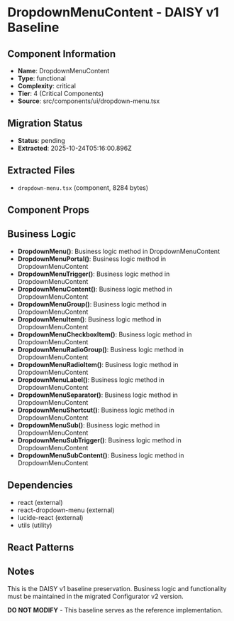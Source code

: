 # DropdownMenuContent - DAISY v1 Baseline

## Component Information

- **Name**: DropdownMenuContent
- **Type**: functional
- **Complexity**: critical
- **Tier**: 4 (Critical Components)
- **Source**: src/components/ui/dropdown-menu.tsx

## Migration Status

- **Status**: pending
- **Extracted**: 2025-10-24T05:16:00.896Z

## Extracted Files

- `dropdown-menu.tsx` (component, 8284 bytes)

## Component Props



## Business Logic

- **DropdownMenu()**: Business logic method in DropdownMenuContent
- **DropdownMenuPortal()**: Business logic method in DropdownMenuContent
- **DropdownMenuTrigger()**: Business logic method in DropdownMenuContent
- **DropdownMenuContent()**: Business logic method in DropdownMenuContent
- **DropdownMenuGroup()**: Business logic method in DropdownMenuContent
- **DropdownMenuItem()**: Business logic method in DropdownMenuContent
- **DropdownMenuCheckboxItem()**: Business logic method in DropdownMenuContent
- **DropdownMenuRadioGroup()**: Business logic method in DropdownMenuContent
- **DropdownMenuRadioItem()**: Business logic method in DropdownMenuContent
- **DropdownMenuLabel()**: Business logic method in DropdownMenuContent
- **DropdownMenuSeparator()**: Business logic method in DropdownMenuContent
- **DropdownMenuShortcut()**: Business logic method in DropdownMenuContent
- **DropdownMenuSub()**: Business logic method in DropdownMenuContent
- **DropdownMenuSubTrigger()**: Business logic method in DropdownMenuContent
- **DropdownMenuSubContent()**: Business logic method in DropdownMenuContent

## Dependencies

- react (external)
- react-dropdown-menu (external)
- lucide-react (external)
- utils (utility)

## React Patterns



## Notes

This is the DAISY v1 baseline preservation. Business logic and functionality
must be maintained in the migrated Configurator v2 version.

**DO NOT MODIFY** - This baseline serves as the reference implementation.

